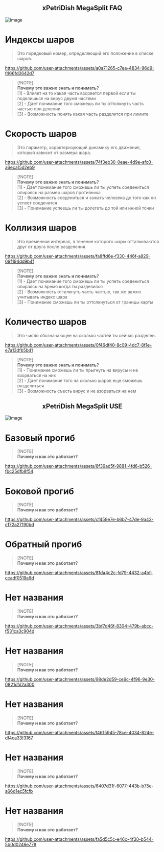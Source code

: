 <p align="center">
 <h2 align="center">xPetriDish MegaSplit FAQ</h2>
</p>

![image](https://github.com/user-attachments/assets/befd0516-c086-487f-a8df-fe72cdff3f75)

# Индексы шаров
> Это порядковый номер, определяющий его положение в списке шаров.

https://github.com/user-attachments/assets/a0a71265-c7ea-4834-96d9-f466fd3642d7

> [!NOTE]\
> **Почему это важно знать и понимать?** \
> [1] - Влияет на то какая часть взорвется первой если ты поделишься на вирус двумя частями \
> [2] - Дает понимание того сможешь ли ты оттолкнуть часть частью при делении \
> [3] - Возможность понять какая часть разделится при лимите

# Скорость шаров
> Это параметр, характеризующий динамику его движения, который зависит от размера шара.

https://github.com/user-attachments/assets/74f3eb30-0eae-4d9e-afc0-a6eca15d2eb9

> [!NOTE]\
> **Почему это важно знать и понимать?** \
> [1] - Дает понимание того сможешь ли ты успеть соедениться опираясь на размер шаров противника \
> [2] - Возможность соедениться и зажать человека до того как он успеет соеденится \
> [3] - Понимание успеешь ли ты долететь до той или инной точки

# Коллизия шаров
> Это временной интервал, в течение которого шары отталкиваются друг от друга после разделения.

https://github.com/user-attachments/assets/fa8ffd6e-f330-446f-a829-09f194dd9b4f

> [!NOTE]\
> **Почему это важно знать и понимать?** \
> [1] - Дает понимание того сможешь ли ты успеть соедениться опираясь на время когда ты разделился \
> [2] - Возможность отталкнуть часть частью, так же важно учитывать индекс шара \
> [3] - Понимание сможешь ли ты оттолкнуться от границы карты


# Количество шаров
> Это число обозначающее на сколько частей ты сейчас разделен.

https://github.com/user-attachments/assets/0f46df40-8c09-4dc7-8f1e-e7a13dfb5bd1

> [!NOTE]\
> **Почему это важно знать и понимать?** \
> [1] - Понимание сможешь ли ты прыгнуть на вирусы и не взорваться на них \
> [2] - Дает понимание того на сколько шаров еще сможешь разделиться \
> [3] - Возможность съесть вирус и не взорваться на нем 

<p align="center">
 <h2 align="center">xPetriDish MegaSplit USE</h2>
</p>

![image](https://github.com/user-attachments/assets/f83642ca-7d3f-4e25-a8f0-ce33651deb9e)

# Базовый прогиб

> [!NOTE]\
> **Почему и как это работает?**
> 

https://github.com/user-attachments/assets/8f39ad5f-9881-4fd6-b526-fbc25dfb8f54

# Боковой прогиб

> [!NOTE]\
> **Почему и как это работает?**
> 

https://github.com/user-attachments/assets/cf459e7e-b6b7-47de-9a43-c172a27190bd

# Обратный прогиб

> [!NOTE]\
> **Почему и как это работает?**
> 

https://github.com/user-attachments/assets/81da4c2c-fd79-4432-a4bf-ccadf0519a6d

# Нет названия

> [!NOTE]\
> **Почему и как это работает?**
> 

https://github.com/user-attachments/assets/3bf7d46f-8304-479b-abcc-f531ca3c904d

# Нет названия

> [!NOTE]\
> **Почему и как это работает?**
> 

https://github.com/user-attachments/assets/98de2d59-ce6c-4f96-9e30-0821cfd2a300

# Нет названия

> [!NOTE]\
> **Почему и как это работает?**
>

https://github.com/user-attachments/assets/f4615945-78ce-4034-824e-df4ca33f3167

# Нет названия

> [!NOTE]\
> **Почему и как это работает?**

https://github.com/user-attachments/assets/6407d31f-6077-443b-b75e-a66d1ec5fcfb

# Нет названия

> [!NOTE]\
> **Почему и как это работает?**

https://github.com/user-attachments/assets/fa5d5c5c-e46c-4f30-b544-5b0d0246e778

